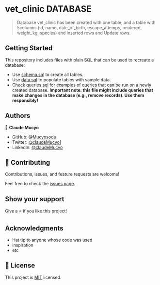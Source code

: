 # vet_clinic DATABASE

>Database vet_clinic has been created with one table, and a table with 5columns (id, name, date_of_birth, escape_attemps, neutered, weight_kg, species) and inserted rows and Update rows.


## Getting Started

This repository includes files with plain SQL that can be used to recreate a database:

- Use [schema.sql](./schema.sql) to create all tables.
- Use [data.sql](./data.sql) to populate tables with sample data.
- Check [queries.sql](./queries.sql) for examples of queries that can be run on a newly created database. **Important note: this file might include queries that make changes in the database (e.g., remove records). Use them responsibly!**


## Authors

👤 **Claude Mucyo**

- GitHub: [@Mucyosoda](https://github.com/githubhandle)
- Twitter: [@claudeMucyo1](https://twitter.com/twitterhandle)
- LinkedIn: [@claudeMucyo](https://linkedin.com/in/linkedinhandle)


## 🤝 Contributing

Contributions, issues, and feature requests are welcome!

Feel free to check the [issues page](../../issues/).

## Show your support

Give a ⭐️ if you like this project!

## Acknowledgments

- Hat tip to anyone whose code was used
- Inspiration
- etc

## 📝 License

This project is [MIT](./MIT.md) licensed.
